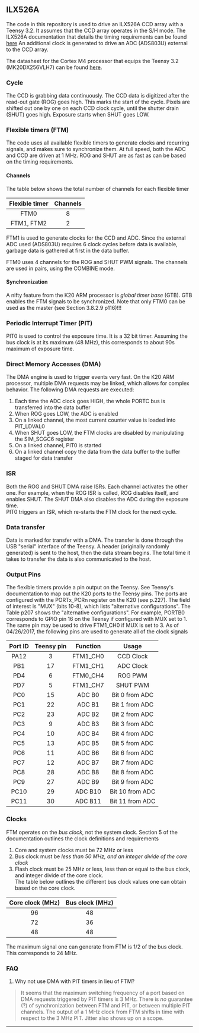 ILX526A
------
The code in this repository is used to drive an ILX526A CCD array with a Teensy 3.2. It assumes that the CCD array operates in the S/H mode.
The ILX526A documentation that details the timing requirements can be found [here](http://www.eureca.de/datasheets/01.xx.xxxx/01.01.xxxx/01.01.0021/ILX526A.pdf) 
An additional clock is generated to drive an ADC (ADS803U) external to the CCD array. 

The datasheet for the Cortex M4 processor that equips the Teensy 3.2 (MK20DX256VLH7) can be found [here](https://www.pjrc.com/teensy/K20P64M72SF1RM.pdf). 

### Cycle
The CCD is grabbing data continuously. The CCD data is digitized after the read-out gate (ROG) goes high. This marks the start of the cycle. 
Pixels are shifted out one by one on each CCD clock cycle, until the shutter drain (SHUT) goes high. Exposure starts when SHUT goes LOW. 

### Flexible timers (FTM)
The code uses all available flexible timers to generate clocks and recurring signals, and makes sure to synchronize them. 
At full speed, both the ADC and CCD are driven at 1 MHz. ROG and SHUT are as fast as can be based on the timing requirements. 


#### Channels
The table below shows the total number of channels for each flexible timer

| Flexible timer | Channels |
|:--------------:|:--------:|
| FTM0 | 8 |
| FTM1, FTM2 | 2 |

FTM1 is used to generate clocks for the CCD and ADC. Since the external ADC used (ADS803U) requires 6 clock cycles before data is available, garbage data is gathered at first in the data buffer. 

FTM0 uses 4 channels for the ROG and SHUT PWM signals. The channels are used in pairs, using the COMBINE mode.   

#### Synchronization
A nifty feature from the K20 ARM processor is _global timer base_ (GTB). GTB enables the FTM signals to be synchronized. Note that only FTM0 can be used as the master (see Section 3.8.2.9 p116)!!!  


### Periodic Interrupt Timer (PIT)
PIT0 is used to control the exposure time. It is a 32 bit timer. Assuming the bus clock is at its maximum (48 MHz), this corresponds to about 90s maximum of exposure time. 


### Direct Memory Accesses (DMA)
The DMA engine is used to trigger events very fast. On the K20 ARM processor, multiple DMA requests may be linked, which allows for complex behavior. The following DMA requests are executed:
1. Each time the ADC clock goes HIGH, the whole PORTC bus is transferred into the data buffer
2. When ROG goes LOW, the ADC is enabled
3. On a linked channel, the most current counter value is loaded into PIT_LDVAL0 
4. When SHUT goes LOW, the FTM clocks are disabled by manipulating the SIM_SCGC6 register 
5. On a linked channel, PIT0 is started
6. On a linked channel copy the data from the data buffer to the buffer staged for data transfer 

### ISR
Both the ROG and SHUT DMA raise ISRs. Each channel activates the other one. For example, when the ROG ISR is called, ROG disables itself, and enables SHUT. The SHUT DMA also disables the ADC during the exposure time.  
PIT0 triggers an ISR, which re-starts the FTM clock for the next cycle.

### Data transfer
Data is marked for transfer with a DMA. The transfer is done through the USB "serial" interface of the Teensy. A header (originally randomly generated) is sent to the host, then the data stream begins. The total time it takes to transfer the data is also communicated to the host.  

### Output Pins
The flexible timers provide a pin output on the Teensy. See Teensy's documentation to map out the K20 ports to the Teensy pins. The ports are configured with the PORTx_PCRn register on the K20 (see p.227). The field of interest is "MUX" (bits 10-8), which lists "alternative configurations". The Table p207 shows the "alternative configurations". For example, PORTB0 corresponds to GPIO pin 16 on the Teensy if configured with MUX set to 1. The same pin may be used to drive FTM1_CH0 if MUX is set to 3. 
As of 04/26/2017, the following pins are used to generate all of the clock signals

| Port ID | Teensy pin | Function | Usage | 
|:-------:|:----------:|:--------:|:-----:|
| PA12 | 3 | FTM1_CH0 | CCD Clock |
| PB1 | 17 | FTM1_CH1 | ADC Clock |
| PD4 | 6 | FTM0_CH4 | ROG PWM |
| PD7 | 5 | FTM1_CH7 | SHUT PWM | 
| PC0 | 15 | ADC B0 | Bit 0 from ADC |
| PC1 | 22 | ADC B1 | Bit 1 from ADC |
| PC2 | 23 | ADC B2 | Bit 2 from ADC |
| PC3 | 9 | ADC B3 | Bit 3 from ADC |
| PC4 | 10 | ADC B4 | Bit 4 from ADC |
| PC5 | 13 | ADC B5 | Bit 5 from ADC |
| PC6 | 11 | ADC B6 | Bit 6 from ADC |
| PC7 | 12 | ADC B7 | Bit 7 from ADC |
| PC8 | 28 | ADC B8 | Bit 8 from ADC |
| PC9 | 27 | ADC B9 | Bit 9 from ADC |
| PC10 | 29 | ADC B10 | Bit 10 from ADC |
| PC11 | 30 | ADC B11 | Bit 11 from ADC |


### Clocks
FTM operates on the _bus clock_, not the system clock. Section 5 of the documentation outlines the clock definitions and requirements
1. Core and system clocks must be 72 MHz or less
2. Bus clock must be _less than 50 MHz, and an integer divide of the core clock_
3. Flash clock must be 25 MHz or less, less than or equal to the bus clock, and integer divide of the core clock.  
The table below outlines the different bus clock values one can obtain based on the core clock.

| Core clock (MHz) | Bus clock (MHz) |
|:----------:|:---------:|
| 96 | 48 |
| 72 | 36 |
| 48 | 48 |

The maximum signal one can generate from FTM is 1/2 of the bus clock. This corresponds to 24 MHz.


### FAQ
1. Why not use DMA with PIT timers in lieu of FTM? 
> It seems that the maximum switching frequency of a port based on DMA requests triggered by PIT timers is 3 MHz. There is _no_ guarantee (?) of synchronization between FTM and PIT, or between multiple PIT channels. The output of a 1 MHz clock from FTM shifts in time with respect to the 3 MHz PIT. Jitter also shows up on a scope. 



-----------------
